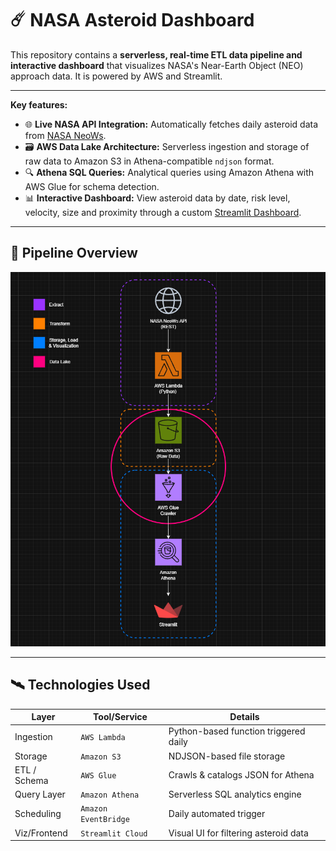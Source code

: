 # ☄️ NASA Asteroid Dashboard

This repository contains a **serverless, real-time ETL data pipeline and interactive dashboard** that visualizes NASA's Near-Earth Object (NEO) approach data. It is powered by AWS and Streamlit.

---

**Key features:**

* 🌐 **Live NASA API Integration:** Automatically fetches daily asteroid data from [NASA NeoWs](https://api.nasa.gov/).
* 🗃️ **AWS Data Lake Architecture:** Serverless ingestion and storage of raw data to Amazon S3 in Athena-compatible `ndjson` format.
* 🔍 **Athena SQL Queries:** Analytical queries using Amazon Athena with AWS Glue for schema detection.
* 📊 **Interactive Dashboard:** View asteroid data by date, risk level, velocity, size and proximity through a custom [Streamlit Dashboard](https://nasa-asteroids.streamlit.app/).
  
---

## 🔧 Pipeline Overview

![Pipeline Overview](nasa_pipeline_overview.png)

---

## 🛰️ Technologies Used

| Layer       | Tool/Service           | Details                                |
|-------------|------------------------|----------------------------------------|
| Ingestion   | `AWS Lambda`           | Python-based function triggered daily  |
| Storage     | `Amazon S3`            | NDJSON-based file storage              |
| ETL / Schema| `AWS Glue`             | Crawls & catalogs JSON for Athena      |
| Query Layer | `Amazon Athena`        | Serverless SQL analytics engine        |
| Scheduling  | `Amazon EventBridge`   | Daily automated trigger                |
| Viz/Frontend| `Streamlit Cloud`      | Visual UI for filtering asteroid data  |

